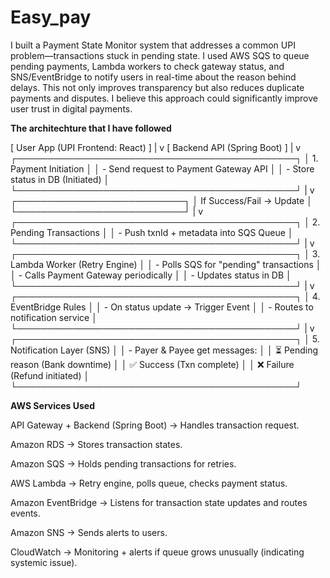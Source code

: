 # Easy_pay
I built a Payment State Monitor system that addresses a common UPI problem—transactions stuck in pending state. I used AWS SQS to queue pending payments, Lambda workers to check gateway status, and SNS/EventBridge to notify users in real-time about the reason behind delays. This not only improves transparency but also reduces duplicate payments and disputes. I believe this approach could significantly improve user trust in digital payments.


**The architechture that I have followed**

[ User App (UPI Frontend: React) ]
                |
                v
    [ Backend API (Spring Boot) ]
                |
                v
   ┌─────────────────────────────────────────────┐
   │  1. Payment Initiation                      │
   │  - Send request to Payment Gateway API      │
   │  - Store status in DB (Initiated)           │
   └─────────────────────────────────────────────┘
                |
                v
   ┌───────────────────────────┐
   │ If Success/Fail → Update  │
   └───────────────────────────┘
                |
                v
   ┌─────────────────────────────────────────────┐
   │  2. Pending Transactions                    │
   │  - Push txnId + metadata into SQS Queue     │
   └─────────────────────────────────────────────┘
                |
                v
   ┌─────────────────────────────────────────────┐
   │  3. Lambda Worker (Retry Engine)            │
   │  - Polls SQS for "pending" transactions     │
   │  - Calls Payment Gateway periodically       │
   │  - Updates status in DB                     │
   └─────────────────────────────────────────────┘
                |
                v
   ┌─────────────────────────────────────────────┐
   │  4. EventBridge Rules                       │
   │  - On status update → Trigger Event         │
   │  - Routes to notification service           │
   └─────────────────────────────────────────────┘
                |
                v
   ┌─────────────────────────────────────────────┐
   │  5. Notification Layer (SNS)   │
   │  - Payer & Payee get messages:              │
   │     ⏳ Pending reason (Bank downtime)        │
   │     ✅ Success (Txn complete)                │
   │     ❌ Failure (Refund initiated)            │
   └─────────────────────────────────────────────┘

**AWS Services Used**

API Gateway + Backend (Spring Boot) → Handles transaction request.

Amazon RDS → Stores transaction states.

Amazon SQS → Holds pending transactions for retries.

AWS Lambda → Retry engine, polls queue, checks payment status.

Amazon EventBridge → Listens for transaction state updates and routes events.

Amazon SNS → Sends alerts to users.

CloudWatch → Monitoring + alerts if queue grows unusually (indicating systemic issue).

